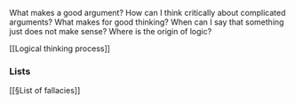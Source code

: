 What makes a good argument? How can I think critically about complicated arguments? What makes for good thinking? When can I say that something just does not make sense? Where is the origin of logic?

[[Logical thinking process]]

### Lists

[[§List of fallacies]]